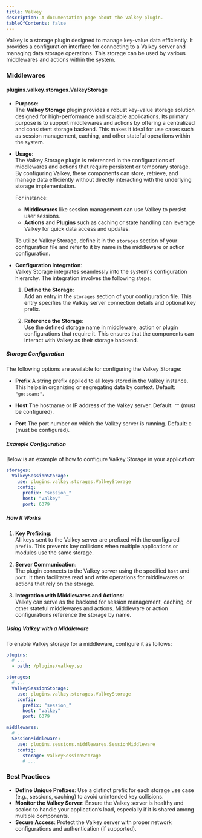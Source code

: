 ```yaml
---
title: Valkey
description: A documentation page about the Valkey plugin.
tableOfContents: false
---
```


Valkey is a storage plugin designed to manage key-value data efficiently. It provides a configuration interface for connecting to a Valkey server and managing data storage operations. This storage can be used by various middlewares and actions within the system.

### Middlewares

#### plugins.valkey.storages.ValkeyStorage

- **Purpose**:  
  The **Valkey Storage** plugin provides a robust key-value storage solution designed for high-performance and scalable applications. Its primary purpose is to support middlewares and actions by offering a centralized and consistent storage backend. This makes it ideal for use cases such as session management, caching, and other stateful operations within the system.

- **Usage**:  
  The Valkey Storage plugin is referenced in the configurations of middlewares and actions that require persistent or temporary storage. By configuring Valkey, these components can store, retrieve, and manage data efficiently without directly interacting with the underlying storage implementation.

  For instance:

  - **Middlewares** like session management can use Valkey to persist user sessions.
  - **Actions** and **Plugins** such as caching or state handling can leverage Valkey for quick data access and updates.

  To utilize Valkey Storage, define it in the `storages` section of your configuration file and refer to it by name in the middleware or action configuration.

- **Configuration Integration**:  
  Valkey Storage integrates seamlessly into the system's configuration hierarchy. The integration involves the following steps:

  1. **Define the Storage**:  
     Add an entry in the `storages` section of your configuration file. This entry specifies the Valkey server connection details and optional key prefix.

  2. **Reference the Storage**:  
     Use the defined storage name in middleware, action or plugin configurations that require it. This ensures that the components can interact with Valkey as their storage backend.

##### Storage Configuration

The following options are available for configuring the Valkey Storage:

- **Prefix**
  A string prefix applied to all keys stored in the Valkey instance. This helps in organizing or segregating data by context. Default: `"go:seam:"`.

- **Host**
  The hostname or IP address of the Valkey server. Default: `""` (must be configured).

- **Port**
  The port number on which the Valkey server is running. Default: `0` (must be configured).

##### Example Configuration

Below is an example of how to configure Valkey Storage in your application:

```yaml title="storages.yaml"
storages:
  ValkeySessionStorage:
    use: plugins.valkey.storages.ValkeyStorage
    config:
      prefix: "session_"
      host: "valkey"
      port: 6379
```

##### How It Works

1. **Key Prefixing**:  
   All keys sent to the Valkey server are prefixed with the configured `prefix`. This prevents key collisions when multiple applications or modules use the same storage.

2. **Server Communication**:  
   The plugin connects to the Valkey server using the specified `host` and `port`. It then facilitates read and write operations for middlewares or actions that rely on the storage.

3. **Integration with Middlewares and Actions**:  
   Valkey can serve as the backend for session management, caching, or other stateful middlewares and actions. Middleware or action configurations reference the storage by name.

##### Using Valkey with a Middleware

To enable Valkey storage for a middleware, configure it as follows:

```yaml title="plugins.yaml"
plugins:
  # ...
  - path: /plugins/valkey.so
```

```yaml title="storages.yaml"
storages:
  # ...
  ValkeySessionStorage:
    use: plugins.valkey.storages.ValkeyStorage
    config:
      prefix: "session_"
      host: "valkey"
      port: 6379
```

```yaml title="middlewares.yaml"
middlewares:
  # ...
  SessionMiddleware:
    use: plugins.sessions.middlewares.SessionMiddleware
    config:
      storage: ValkeySessionStorage
      # ...
```

### Best Practices

- **Define Unique Prefixes**: Use a distinct prefix for each storage use case (e.g., sessions, caching) to avoid unintended key collisions.
- **Monitor the Valkey Server**: Ensure the Valkey server is healthy and scaled to handle your application’s load, especially if it is shared among multiple components.
- **Secure Access**: Protect the Valkey server with proper network configurations and authentication (if supported).
